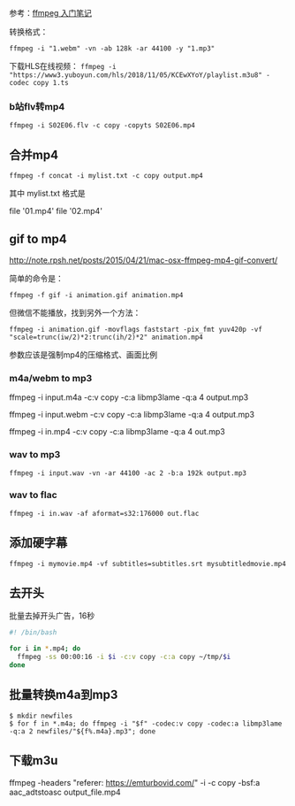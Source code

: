 
参考：[ffmpeg 入门笔记](http://einverne.github.io/post/2015/12/ffmpeg-first.html)

转换格式：
```
ffmpeg -i "1.webm" -vn -ab 128k -ar 44100 -y "1.mp3"
```

下载HLS在线视频： `ffmpeg -i "https://www3.yuboyun.com/hls/2018/11/05/KCEwXYoY/playlist.m3u8" -codec copy 1.ts `

###  b站flv转mp4

`ffmpeg -i S02E06.flv -c copy -copyts S02E06.mp4`


## 合并mp4

```
ffmpeg -f concat -i mylist.txt -c copy output.mp4
```

其中 mylist.txt 格式是

file '01.mp4'
file '02.mp4'

## gif to mp4

http://note.rpsh.net/posts/2015/04/21/mac-osx-ffmpeg-mp4-gif-convert/

简单的命令是：

```
ffmpeg -f gif -i animation.gif animation.mp4
```

但微信不能播放，找到另外一个方法：

```
ffmpeg -i animation.gif -movflags faststart -pix_fmt yuv420p -vf "scale=trunc(iw/2)*2:trunc(ih/2)*2" animation.mp4
```

参数应该是强制mp4的压缩格式、画面比例

###  m4a/webm to mp3

ffmpeg -i input.m4a -c:v copy -c:a libmp3lame -q:a 4 output.mp3

ffmpeg -i input.webm -c:v copy -c:a libmp3lame -q:a 4 output.mp3

ffmpeg -i in.mp4 -c:v copy -c:a libmp3lame -q:a 4 out.mp3

### wav to mp3

````
ffmpeg -i input.wav -vn -ar 44100 -ac 2 -b:a 192k output.mp3
````

### wav to flac

```
ffmpeg -i in.wav -af aformat=s32:176000 out.flac
```


## 添加硬字幕

```
ffmpeg -i mymovie.mp4 -vf subtitles=subtitles.srt mysubtitledmovie.mp4
```



## 去开头

批量去掉开头广告，16秒

````bash
#! /bin/bash

for i in *.mp4; do
  ffmpeg -ss 00:00:16 -i $i -c:v copy -c:a copy ~/tmp/$i
done
````

## 批量转换m4a到mp3

```
$ mkdir newfiles
$ for f in *.m4a; do ffmpeg -i "$f" -codec:v copy -codec:a libmp3lame -q:a 2 newfiles/"${f%.m4a}.mp3"; done
```


## 下载m3u

ffmpeg -headers "referer: https://emturbovid.com/" -i <url> -c copy -bsf:a aac_adtstoasc output_file.mp4

